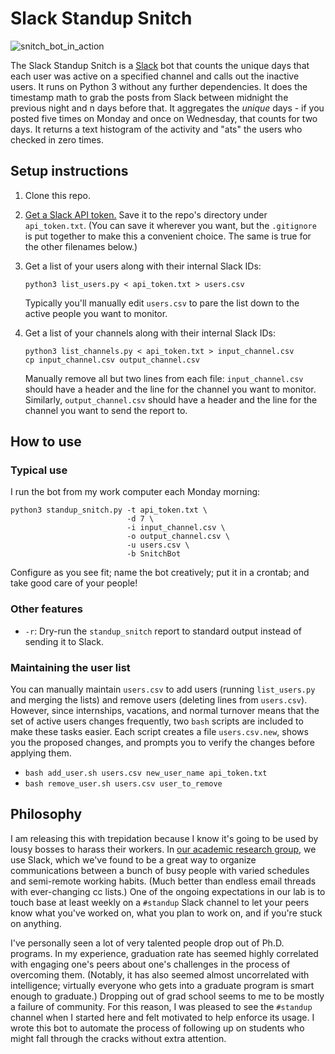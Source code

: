 # Slack Standup Snitch

![snitch_bot_in_action](https://cloud.githubusercontent.com/assets/8029092/7402900/f85095c0-ee95-11e4-91e7-940717732f3b.jpg)

The Slack Standup Snitch is a [Slack](https://slack.com/) bot that
counts the unique days that each user was active on a specified
channel and calls out the inactive users. It runs on Python 3 without
any further dependencies. It does the timestamp math to grab the posts
from Slack between midnight the previous night and n days before
that. It aggregates the *unique* days - if you posted five times on
Monday and once on Wednesday, that counts for two days. It returns a
text histogram of the activity and "ats" the users who checked in zero
times.

## Setup instructions

1. Clone this repo.
2. [Get a Slack API token.](https://api.slack.com/web) Save it to the
   repo's directory under `api_token.txt`. (You can save it wherever
   you want, but the `.gitignore` is put together to make this a
   convenient choice. The same is true for the other filenames below.)
3. Get a list of your users along with their internal Slack IDs:

   ```
   python3 list_users.py < api_token.txt > users.csv
   ```

   Typically you'll manually edit `users.csv` to pare the list down to
   the active people you want to monitor.
4. Get a list of your channels along with their internal Slack IDs:

   ```
   python3 list_channels.py < api_token.txt > input_channel.csv
   cp input_channel.csv output_channel.csv
   ```

   Manually remove all but two lines from each file:
   `input_channel.csv` should have a header and the line for the
   channel you want to monitor. Similarly, `output_channel.csv` should
   have a header and the line for the channel you want to send the
   report to.

## How to use

### Typical use

I run the bot from my work computer each Monday morning:
```
python3 standup_snitch.py -t api_token.txt \
                          -d 7 \
                          -i input_channel.csv \
                          -o output_channel.csv \
                          -u users.csv \
                          -b SnitchBot
```
Configure as you see fit; name the bot creatively; put it in a
crontab; and take good care of your people!

### Other features

* `-r`: Dry-run the `standup_snitch` report to standard output instead
of sending it to Slack.

### Maintaining the user list

You can manually maintain `users.csv` to add users (running
`list_users.py` and merging the lists) and remove users (deleting
lines from `users.csv`). However, since internships, vacations, and
normal turnover means that the set of active users changes frequently,
two `bash` scripts are included to make these tasks easier. Each
script creates a file `users.csv.new`, shows you the proposed changes,
and prompts you to verify the changes before applying them.

* `bash add_user.sh users.csv new_user_name api_token.txt`
* `bash remove_user.sh users.csv user_to_remove`

## Philosophy

I am releasing this with trepidation because I know it's going to be
used by lousy bosses to harass their workers. In
[our academic research group](http://stephenslab.uchicago.edu), we use
Slack, which we've found to be a great way to organize communications
between a bunch of busy people with varied schedules and semi-remote
working habits. (Much better than endless email threads with
ever-changing cc lists.) One of the ongoing expectations in our lab is
to touch base at least weekly on a `#standup` Slack channel to let
your peers know what you've worked on, what you plan to work on, and
if you're stuck on anything.

I've personally seen a lot of very talented people drop out of
Ph.D. programs. In my experience, graduation rate has seemed highly
correlated with engaging one's peers about one's challenges in the
process of overcoming them. (Notably, it has also seemed almost
uncorrelated with intelligence; virtually everyone who gets into a
graduate program is smart enough to graduate.) Dropping out of grad
school seems to me to be mostly a failure of community. For this
reason, I was pleased to see the `#standup` channel when I started
here and felt motivated to help enforce its usage. I wrote this bot to
automate the process of following up on students who might fall
through the cracks without extra attention.
